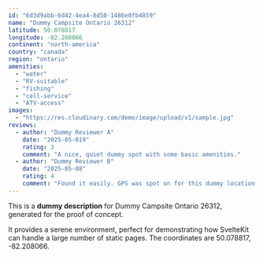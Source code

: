 ```yaml
---
id: "6d3d9abb-6d42-4ea4-8d50-1486e0fb4859"
name: "Dummy Campsite Ontario 26312"
latitude: 50.078817
longitude: -82.208066
continent: "north-america"
country: "canada"
region: "ontario"
amenities:
  - "water"
  - "RV-suitable"
  - "fishing"
  - "cell-service"
  - "ATV-access"
images:
  - "https://res.cloudinary.com/demo/image/upload/v1/sample.jpg"
reviews:
  - author: "Dummy Reviewer A"
    date: "2025-05-019"
    rating: 3
    comment: "A nice, quiet dummy spot with some basic amenities."
  - author: "Dummy Reviewer B"
    date: "2025-05-08"
    rating: 4
    comment: "Found it easily. GPS was spot on for this dummy location."
---
```


This is a **dummy description** for Dummy Campsite Ontario 26312, generated for the proof of concept.

It provides a serene environment, perfect for demonstrating how SvelteKit can handle a large number of static pages. The coordinates are 50.078817, -82.208066.
